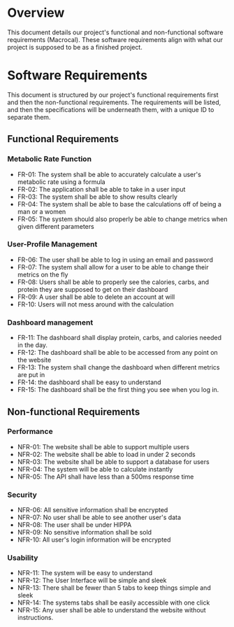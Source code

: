 # Overview
This document details our project's functional and non-functional software requirements (Macrocal). These software requirements align with what our project is supposed to be as a finished project. 
# Software Requirements 
This document is structured by our project's functional requirements first and then the non-functional requirements. The requirements will be listed, and then the specifications will be underneath them, with a unique ID to separate them.  

## Functional Requirements
### Metabolic Rate Function
* FR-01: The system shall be able to accurately calculate a user's metabolic rate using a formula
* FR-02: The application shall be able to take in a user input
* FR-03: The system shall be able to show results clearly
* FR-04: The system shall be able to base the calculations off of being a man or a women
* FR-05: The system should also properly be able to change metrics when given different parameters
### User-Profile Management
* FR-06: The user shall be able to log in using an email and password
* FR-07: The system shall allow for a user to be able to change their metrics on the fly
* FR-08: Users shall be able to properly see the calories, carbs, and protein they are supposed to get on their dashboard
* FR-09: A user shall be able to delete an account at will
* FR-10: Users will not mess around with the calculation
### Dashboard management
* FR-11: The dashboard shall display protein, carbs, and calories needed in the day.
* FR-12: The dashboard shall be able to be accessed from any point on the website
* FR-13: The system shall change the dashboard when different metrics are put in
* FR-14: the dashboard shall be easy to understand
* FR-15: The dashboard shall be the first thing you see when you log in.
## Non-functional Requirements
### Performance
* NFR-01: The website shall be able to support multiple users
* NFR-02: The website shall be able to load in under 2 seconds
* NFR-03: The website shall be able to support a database for users
* NFR-04: The system will be able to calculate instantly
* NFR-05: The API shall have less than a 500ms response time
### Security
* NFR-06: All sensitive information shall be encrypted
* NFR-07: No user shall be able to see another user's data
* NFR-08: The user shall be under HIPPA
* NFR-09: No sensitive information shall be sold
* NFR-10: All user's login information will be encrypted
### Usability
* NFR-11: The system will be easy to understand
* NFR-12: The User Interface will be simple and sleek
* NFR-13: There shall be fewer than 5 tabs to keep things simple and sleek
* NFR-14: The systems tabs shall be easily accessible with one click
* NFR-15: Any user shall be able to understand the website without instructions. 
